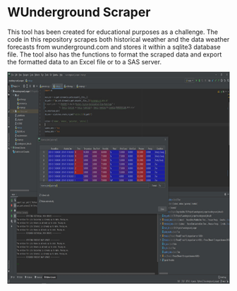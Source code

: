 # WUnderground Scraper

This tool has been created for educational purposes as a challenge. The code in this repository
scrapes both historical weather and the data weather forecasts from wunderground.com and stores it within a sqlite3 database file.
The tool also has the functions to format the scraped data and export the formatted data to an Excel file or to a SAS server.

<img src="assets/example.jpg" width=720 height=480>
